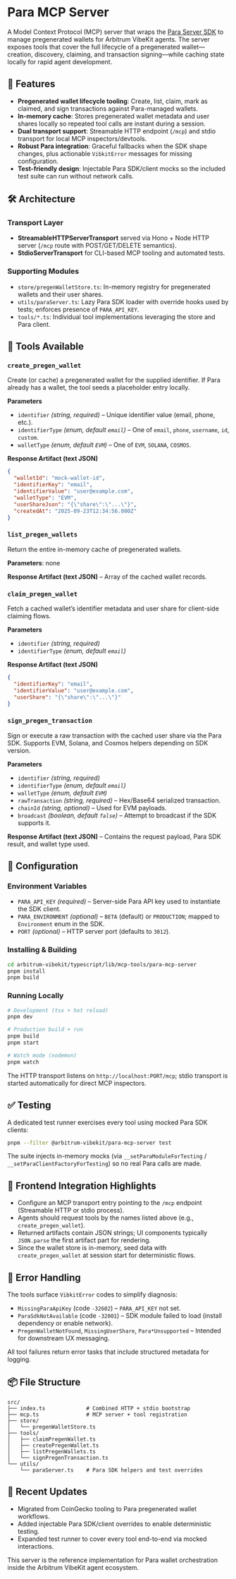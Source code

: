 # Para MCP Server

A Model Context Protocol (MCP) server that wraps the [Para Server SDK](https://docs.getpara.com/server-sdk) to manage pregenerated wallets for Arbitrum VibeKit agents. The server exposes tools that cover the full lifecycle of a pregenerated wallet—creation, discovery, claiming, and transaction signing—while caching state locally for rapid agent development.

## 🚀 Features
- **Pregenerated wallet lifecycle tooling**: Create, list, claim, mark as claimed, and sign transactions against Para-managed wallets.
- **In-memory cache**: Stores pregenerated wallet metadata and user shares locally so repeated tool calls are instant during a session.
- **Dual transport support**: Streamable HTTP endpoint (`/mcp`) and stdio transport for local MCP inspectors/devtools.
- **Robust Para integration**: Graceful fallbacks when the SDK shape changes, plus actionable `VibkitError` messages for missing configuration.
- **Test-friendly design**: Injectable Para SDK/client mocks so the included test suite can run without network calls.

## 🛠 Architecture

### Transport Layer
- **StreamableHTTPServerTransport** served via Hono + Node HTTP server (`/mcp` route with POST/GET/DELETE semantics).
- **StdioServerTransport** for CLI-based MCP tooling and automated tests.

### Supporting Modules
- `store/pregenWalletStore.ts`: In-memory registry for pregenerated wallets and their user shares.
- `utils/paraServer.ts`: Lazy Para SDK loader with override hooks used by tests; enforces presence of `PARA_API_KEY`.
- `tools/*.ts`: Individual tool implementations leveraging the store and Para client.

## 🧰 Tools Available

### `create_pregen_wallet`
Create (or cache) a pregenerated wallet for the supplied identifier. If Para already has a wallet, the tool seeds a placeholder entry locally.

**Parameters**
- `identifier` *(string, required)* – Unique identifier value (email, phone, etc.).
- `identifierType` *(enum, default `email`)* – One of `email`, `phone`, `username`, `id`, `custom`.
- `walletType` *(enum, default `EVM`)* – One of `EVM`, `SOLANA`, `COSMOS`.

**Response Artifact (text JSON)**
```json
{
  "walletId": "mock-wallet-id",
  "identifierKey": "email",
  "identifierValue": "user@example.com",
  "walletType": "EVM",
  "userShareJson": "{\"share\":\"...\"}",
  "createdAt": "2025-09-23T12:34:56.000Z"
}
```

### `list_pregen_wallets`
Return the entire in-memory cache of pregenerated wallets.

**Parameters**: none

**Response Artifact (text JSON)** – Array of the cached wallet records.

### `claim_pregen_wallet`
Fetch a cached wallet’s identifier metadata and user share for client-side claiming flows.

**Parameters**
- `identifier` *(string, required)*
- `identifierType` *(enum, default `email`)*

**Response Artifact (text JSON)**
```json
{
  "identifierKey": "email",
  "identifierValue": "user@example.com",
  "userShare": "{\"share\":\"...\"}"
}
```

### `sign_pregen_transaction`
Sign or execute a raw transaction with the cached user share via the Para SDK. Supports EVM, Solana, and Cosmos helpers depending on SDK version.

**Parameters**
- `identifier` *(string, required)*
- `identifierType` *(enum, default `email`)*
- `walletType` *(enum, default `EVM`)*
- `rawTransaction` *(string, required)* – Hex/Base64 serialized transaction.
- `chainId` *(string, optional)* – Used for EVM payloads.
- `broadcast` *(boolean, default `false`)* – Attempt to broadcast if the SDK supports it.

**Response Artifact (text JSON)** – Contains the request payload, Para SDK result, and wallet type used.

## 🔧 Configuration

### Environment Variables
- `PARA_API_KEY` *(required)* – Server-side Para API key used to instantiate the SDK client.
- `PARA_ENVIRONMENT` *(optional)* – `BETA` (default) or `PRODUCTION`; mapped to `Environment` enum in the SDK.
- `PORT` *(optional)* – HTTP server port (defaults to `3012`).

### Installing & Building
```bash
cd arbitrum-vibekit/typescript/lib/mcp-tools/para-mcp-server
pnpm install
pnpm build
```

### Running Locally
```bash
# Development (tsx + hot reload)
pnpm dev

# Production build + run
pnpm build
pnpm start

# Watch mode (nodemon)
pnpm watch
```

The HTTP transport listens on `http://localhost:PORT/mcp`; stdio transport is started automatically for direct MCP inspectors.

## ✅ Testing

A dedicated test runner exercises every tool using mocked Para SDK clients:
```bash
pnpm --filter @arbitrum-vibekit/para-mcp-server test
```
The suite injects in-memory mocks (via `__setParaModuleForTesting` / `__setParaClientFactoryForTesting`) so no real Para calls are made.

## 🧩 Frontend Integration Highlights

- Configure an MCP transport entry pointing to the `/mcp` endpoint (Streamable HTTP or stdio process).
- Agents should request tools by the names listed above (e.g., `create_pregen_wallet`).
- Returned artifacts contain JSON strings; UI components typically `JSON.parse` the first artifact part for rendering.
- Since the wallet store is in-memory, seed data with `create_pregen_wallet` at session start for deterministic flows.

## 🚨 Error Handling

The tools surface `VibkitError` codes to simplify diagnosis:
- `MissingParaApiKey` (code `-32602`) – `PARA_API_KEY` not set.
- `ParaSdkNotAvailable` (code `-32001`) – SDK module failed to load (install dependency or enable network).
- `PregenWalletNotFound`, `MissingUserShare`, `Para*Unsupported` – Intended for downstream UX messaging.

All tool failures return error tasks that include structured metadata for logging.

## 📦 File Structure
```
src/
├── index.ts             # Combined HTTP + stdio bootstrap
├── mcp.ts               # MCP server + tool registration
├── store/
│   └── pregenWalletStore.ts
├── tools/
│   ├── claimPregenWallet.ts
│   ├── createPregenWallet.ts
│   ├── listPregenWallets.ts
│   └── signPregenTransaction.ts
└── utils/
    └── paraServer.ts    # Para SDK helpers and test overrides
```

## 🔄 Recent Updates
- Migrated from CoinGecko tooling to Para pregenerated wallet workflows.
- Added injectable Para SDK/client overrides to enable deterministic testing.
- Expanded test runner to cover every tool end-to-end via mocked interactions.

This server is the reference implementation for Para wallet orchestration inside the Arbitrum VibeKit agent ecosystem.
